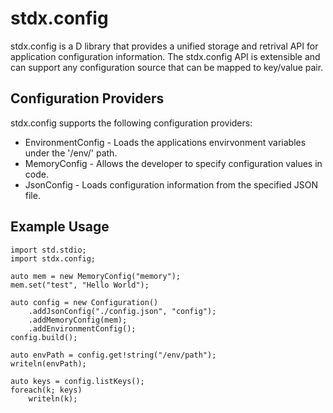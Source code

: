 # stdx.config

stdx.config is a D library that provides a unified storage and retrival API for application configuration information. The stdx.config API is extensible and can support any configuration source that can be mapped to key/value pair.

## Configuration Providers

stdx.config supports the following configuration providers:
- EnvironmentConfig - Loads the applications envirvonment variables under the '/env/' path.
- MemoryConfig - Allows the developer to specify configuration values in code.
- JsonConfig - Loads configuration information from the specified JSON file.

## Example Usage

```
import std.stdio;
import stdx.config;

auto mem = new MemoryConfig("memory");
mem.set("test", "Hello World");

auto config = new Configuration()
	.addJsonConfig("./config.json", "config");
	.addMemoryConfig(mem);
	.addEnvironmentConfig();
config.build();

auto envPath = config.get!string("/env/path");
writeln(envPath);

auto keys = config.listKeys();
foreach(k; keys)
	writeln(k);
```
